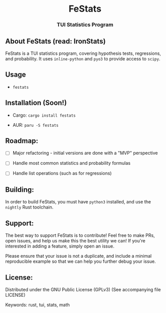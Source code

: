 <div id="festats-logo" align="center">
    <h1>FeStats</h1>
    <h3>TUI Statistics Program</h3>
</div>

## About FeStats (read: IronStats)
FeStats is a TUI statistics program, covering hypothesis tests, regressions, and probability. 
It uses `inline-python` and `pyo3` to provide access to `scipy`. 

## Usage

- `festats`

## Installation (Soon!)

- Cargo: `cargo install festats`

- AUR: `paru -S festats`

## Roadmap:

- [ ] Major refactoring - initial versions are done with a "MVP" perspective

- [ ] Handle most common statistics and probability formulas

- [ ] Handle list operations (such as for regressions)

## Building:

In order to build FeStats, you must have `python3` installed, and use the `nightly` Rust toolchain.

## Support:

The best way to support FeStats is to contribute! Feel free to make PRs, open issues, 
and help us make this the best utility we can! If you're interested in adding a feature, simply open an issue.

Please ensure that your issue is not a duplicate, and include a minimal reproducible example so that we can help you
further debug your issue.

## License:

Distributed under the GNU Public License (GPLv3) (See accompanying file LICENSE)

Keywords: rust, tui, stats, math
